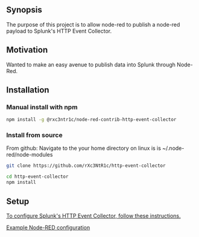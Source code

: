 ## Synopsis

The purpose of this project is to allow node-red to publish a node-red payload to Splunk's HTTP Event Collector. 

## Motivation

Wanted to make an easy avenue to publish data into Splunk through Node-Red.

## Installation

### Manual install with npm

```sh
npm install -g @rxc3ntr1c/node-red-contrib-http-event-collector
```
### Install from source
From github:
Navigate to the your home directory on linux is is ~/.node-red/node-modules
```sh
git clone https://github.com/rXc3NtR1c/http-event-collector
```
```sh
cd http-event-collector
npm install
```

## Setup
[To configure Splunk's HTTP Event Collector, follow these instructions.](http://docs.splunk.com/Documentation/SplunkCloud/6.6.3/Data/UsetheHTTPEventCollector#Configure_HTTP_Event_Collector_on_Splunk_Enterprise)

[Example Node-RED configuration](https://i.imgur.com/9noXzGI.png)
